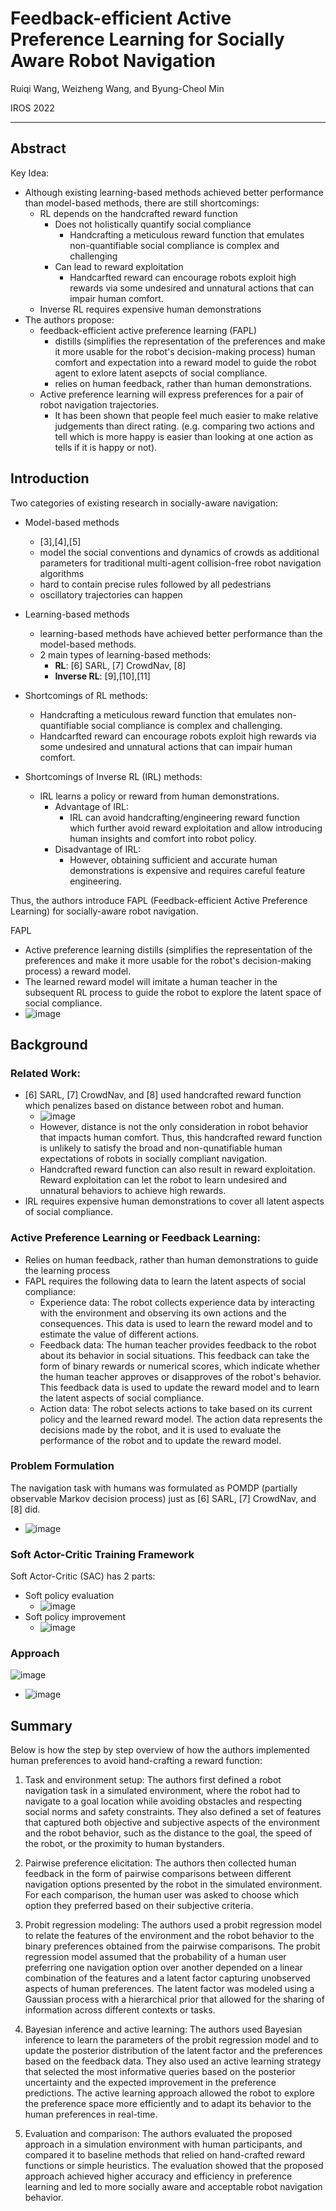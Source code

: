 # Feedback-efficient Active Preference Learning for Socially Aware Robot Navigation
Ruiqi Wang, Weizheng Wang, and Byung-Cheol Min

IROS 2022

---

## Abstract
Key Idea:
- Although existing learning-based methods achieved better performance than model-based methods, there are still shortcomings:
  - RL depends on the handcrafted reward function 
    - Does not holistically quantify social compliance
      - Handcrafting a meticulous reward function that emulates non-quantifiable social compliance is complex and challenging
    - Can lead to reward exploitation
      - Handcarfted reward can encourage robots exploit high rewards via some undesired and unnatural actions that can impair human comfort.
  - Inverse RL requires expensive human demonstrations
- The authors propose:
  - feedback-efficient active preference learning (FAPL)
    - distills (simplifies the representation of the preferences and make it more usable for the robot's decision-making process) human comfort and expectation into a reward model to guide the robot agent to exlore latent asepcts of social compliance.
    - relies on human feedback, rather than human demonstrations.
  - Active preference learning will express preferences for a pair of robot navigation trajectories.
    - It has been shown that people feel much easier to make relative judgements than direct rating. (e.g. comparing two actions and tell which is more happy is easier than looking at one action as tells if it is happy or not). 

## Introduction
Two categories of existing research in socially-aware navigation:
- Model-based methods
  - [3],[4],[5]
  - model the social conventions and dynamics of crowds as additional parameters for traditional multi-agent collision-free robot navigation algorithms
  - hard to contain precise rules followed by all pedestrians
  - oscillatory trajectories can happen
- Learning-based methods
  - learning-based methods have achieved better performance than the model-based methods.
  - 2 main types of learning-based methods:
    - **RL**: [6] SARL, [7] CrowdNav, [8]
    - **Inverse RL**: [9],[10],[11]

- Shortcomings of RL methods: 
  - Handcrafting a meticulous reward function that emulates non-quantifiable social compliance is complex and challenging.
  - Handcarfted reward can encourage robots exploit high rewards via some undesired and unnatural actions that can impair human comfort.
- Shortcomings of Inverse RL (IRL) methods:
  - IRL learns a policy or reward from human demonstrations.
    - Advantage of IRL: 
      - IRL can avoid handcrafting/engineering reward function which further avoid reward exploitation and allow introducing human insights and comfort into robot policy.
    - Disadvantage of IRL:
      - However, obtaining sufficient and accurate human demonstrations is expensive and requires careful feature engineering.

Thus, the authors introduce FAPL (Feedback-efficient Active Preference Learning) for socially-aware robot navigation.

FAPL
- Active preference learning distills (simplifies the representation of the preferences and make it more usable for the robot's decision-making process) a reward model.
- The learned reward model will imitate a human teacher in the subsequent RL process to guide the robot to explore the latent space of social compliance.
- ![image](https://user-images.githubusercontent.com/83327791/218599543-dbe771c6-d0af-4e5a-a3b0-7deb7cb51e1f.png)

## Background
### Related Work:
- [6] SARL, [7] CrowdNav, and [8] used handcrafted reward function which penalizes based on distance between robot and human.
  - ![image](https://user-images.githubusercontent.com/83327791/218600421-cabc769b-0906-4d4e-b934-1572b38cc79f.png)
  - However, distance is not the only consideration in robot behavior that impacts human comfort. Thus, this handcrafted reward function is unlikely to satisfy the broad and non-qunatifiable human expectations of robots in socially compliant navigation.
  - Handcrafted reward function can also result in reward exploitation. Reward exploitation can let the robot to learn undesired and unnatural behaviors to achieve high rewards.
- IRL requires expensive human demonstrations to cover all latent aspects of social compliance.

### Active Preference Learning or Feedback Learning:
- Relies on human feedback, rather than human demonstrations to guide the learning process
- FAPL requires the following data to learn the latent aspects of social compliance:
  - Experience data: The robot collects experience data by interacting with the environment and observing its own actions and the consequences. This data is used to learn the reward model and to estimate the value of different actions.
  - Feedback data: The human teacher provides feedback to the robot about its behavior in social situations. This feedback can take the form of binary rewards or numerical scores, which indicate whether the human teacher approves or disapproves of the robot's behavior. This feedback data is used to update the reward model and to learn the latent aspects of social compliance.
  - Action data: The robot selects actions to take based on its current policy and the learned reward model. The action data represents the decisions made by the robot, and it is used to evaluate the performance of the robot and to update the reward model.

### Problem Formulation
The navigation task with humans was formulated as POMDP (partially observable Markov decision process) just as [6] SARL, [7] CrowdNav, and [8] did.
  - ![image](https://user-images.githubusercontent.com/83327791/218607082-8bdaaa12-ed54-4301-9b51-c63dfe6f02a8.png)

### Soft Actor-Critic Training Framework
Soft Actor-Critic (SAC) has 2 parts:
- Soft policy evaluation
  - ![image](https://user-images.githubusercontent.com/83327791/218607818-92c2127a-08e7-48dc-84b7-e95b3b49fe4b.png)
- Soft policy improvement
  - ![image](https://user-images.githubusercontent.com/83327791/218607869-3f1f0052-6248-4b6f-a29d-143a09e03779.png)

### Approach
![image](https://user-images.githubusercontent.com/83327791/218599543-dbe771c6-d0af-4e5a-a3b0-7deb7cb51e1f.png)
  - ![image](https://user-images.githubusercontent.com/83327791/218609242-0be4cec9-87a7-4dca-8104-c7d1ca8e58f5.png)


## Summary
Below is how the step by step overview of how the authors implemented human preferences to avoid hand-crafting a reward function:

1. Task and environment setup: The authors first defined a robot navigation task in a simulated environment, where the robot had to navigate to a goal location while avoiding obstacles and respecting social norms and safety constraints. They also defined a set of features that captured both objective and subjective aspects of the environment and the robot behavior, such as the distance to the goal, the speed of the robot, or the proximity to human bystanders.

2. Pairwise preference elicitation: The authors then collected human feedback in the form of pairwise comparisons between different navigation options presented by the robot in the simulated environment. For each comparison, the human user was asked to choose which option they preferred based on their subjective criteria.

3. Probit regression modeling: The authors used a probit regression model to relate the features of the environment and the robot behavior to the binary preferences obtained from the pairwise comparisons. The probit regression model assumed that the probability of a human user preferring one navigation option over another depended on a linear combination of the features and a latent factor capturing unobserved aspects of human preferences. The latent factor was modeled using a Gaussian process with a hierarchical prior that allowed for the sharing of information across different contexts or tasks.

4. Bayesian inference and active learning: The authors used Bayesian inference to learn the parameters of the probit regression model and to update the posterior distribution of the latent factor and the preferences based on the feedback data. They also used an active learning strategy that selected the most informative queries based on the posterior uncertainty and the expected improvement in the preference predictions. The active learning approach allowed the robot to explore the preference space more efficiently and to adapt its behavior to the human preferences in real-time.

5. Evaluation and comparison: The authors evaluated the proposed approach in a simulation environment with human participants, and compared it to baseline methods that relied on hand-crafted reward functions or simple heuristics. The evaluation showed that the proposed approach achieved higher accuracy and efficiency in preference learning and led to more socially aware and acceptable robot navigation behavior.

